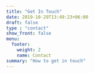 ```yaml
---
title: "Get In Touch"
date: 2019-10-29T13:49:23+06:00
draft: false
type : "contact"
show_front: false
menu:
  footer:
    weight: 2
    name: Contact
summary: "How to get in touch"
---
```


